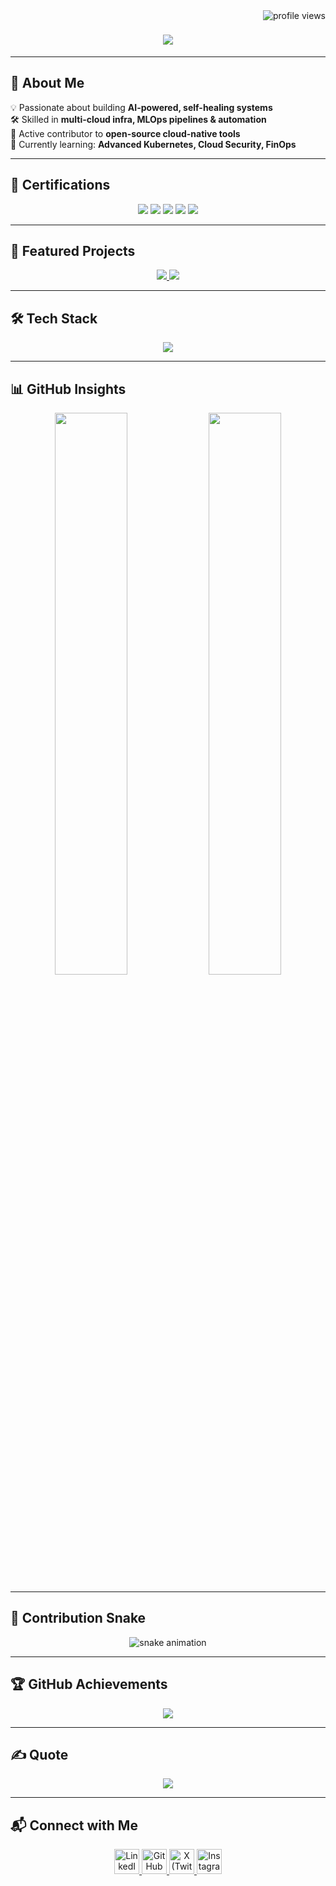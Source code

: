<img align="right" src="https://komarev.com/ghpvc/?username=Dileepreddy93&label=Profile%20Views&color=0e75b6&style=flat" alt="profile views" />

<h1 align="center">
  <a href="https://git.io/typing-svg">
    <img src="https://readme-typing-svg.herokuapp.com/?lines=👋+Hi,+I'm+Dileep+Reddy;AI-Driven+DevOps+Engineer;Cloud+%7C+MLOps+%7C+Full+Stack+Developer;Welcome+to+my+GitHub!&center=true&size=28&color=36BCF7">
  </a>
</h1>

---

## 🚀 About Me
💡 Passionate about building **AI-powered, self-healing systems**  
🛠️ Skilled in **multi-cloud infra, MLOps pipelines & automation**  
🤝 Active contributor to **open-source cloud-native tools**  
🎯 Currently learning: **Advanced Kubernetes, Cloud Security, FinOps**  

---

## 📜 Certifications
<p align="center">
  <img src="https://img.shields.io/badge/AWS%20Certified-Cloud%20Practitioner-FF9900?logo=amazonaws&logoColor=white&style=for-the-badge">
  <img src="https://img.shields.io/badge/Microsoft%20Azure-Fundamentals-0078D4?logo=microsoftazure&logoColor=white&style=for-the-badge">
  <img src="https://img.shields.io/badge/Google%20Cloud-Associate%20Engineer-4285F4?logo=googlecloud&logoColor=white&style=for-the-badge">
  <img src="https://img.shields.io/badge/Kubernetes-CKA-326CE5?logo=kubernetes&logoColor=white&style=for-the-badge">
  <img src="https://img.shields.io/badge/Docker-Certified%20Associate-2496ED?logo=docker&logoColor=white&style=for-the-badge">
</p>

---

## 🌟 Featured Projects
<p align="center">
  <a href="https://github.com/Dileepreddy93/Dileep_devops">
    <img src="https://github-readme-stats.vercel.app/api/pin/?username=Dileepreddy93&repo=Dileep_devops&theme=tokyonight&hide_border=true&border_radius=10" />
  </a>
  <a href="https://github.com/Dileepreddy93/SmartCloud-OpsAI">
    <img src="https://github-readme-stats.vercel.app/api/pin/?username=Dileepreddy93&repo=SmartCloud-OpsAI&theme=tokyonight&hide_border=true&border_radius=10" />
  </a>
</p>

---

## 🛠️ Tech Stack
<p align="center">
  <img src="https://skillicons.dev/icons?i=python,typescript,js,cpp,react,aws,gcp,azure,docker,kubernetes,terraform,ansible,linux,mysql,postgres,mongodb,pytorch,tensorflow,githubactions&perline=9" />
</p>

---

## 📊 GitHub Insights
<p align="center">
  <img width="48%" src="https://github-readme-stats.vercel.app/api?username=Dileepreddy93&show_icons=true&theme=tokyonight&hide_border=true" />
  <img width="48%" src="https://streak-stats.demolab.com?user=Dileepreddy93&theme=tokyonight&hide_border=true" />
</p>

---

## 🐍 Contribution Snake
<p align="center">
  <img src="https://github.com/Dileepreddy93/Dileepreddy93/blob/output/github-contribution-grid-snake.svg" alt="snake animation" />
</p>

---

## 🏆 GitHub Achievements
<p align="center">
  <img src="https://github-profile-trophy.vercel.app/?username=Dileepreddy93&theme=algolia&no-frame=true&margin-w=10&margin-h=10" />
</p>

---

## ✍️ Quote
<p align="center">
  <img src="https://quotes-github-readme.vercel.app/api?type=horizontal&theme=tokyonight" />
</p>

---

## 📬 Connect with Me
<p align="center">
  <a href="https://www.linkedin.com/in/dileepreddy" target="_blank">
    <img height="40" src="https://cdn.jsdelivr.net/gh/simple-icons/simple-icons/icons/linkedin.svg" alt="LinkedIn"/>
  </a>
  <a href="https://github.com/Dileepreddy93" target="_blank">
    <img height="40" src="https://cdn.jsdelivr.net/gh/simple-icons/simple-icons/icons/github.svg" alt="GitHub"/>
  </a>
  <a href="https://x.com/" target="_blank">
    <img height="40" src="https://cdn.jsdelivr.net/gh/simple-icons/simple-icons/icons/x.svg" alt="X (Twitter)"/>
  </a>
  <a href="https://www.instagram.com/dileeepreddy" target="_blank">
    <img height="40" src="https://cdn.jsdelivr.net/gh/simple-icons/simple-icons/icons/instagram.svg" alt="Instagram"/>
  </a>
</p>
